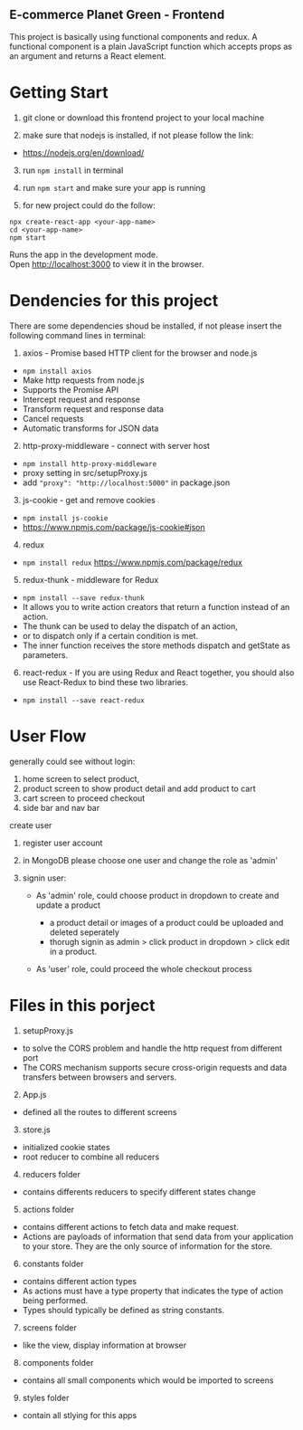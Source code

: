 ## E-commerce Planet Green - Frontend

This project is basically using functional components and redux.
A functional component is a plain JavaScript function which accepts props as an argument and returns a React element.

# Getting Start

1. git clone or download this frontend project to your local machine

2. make sure that nodejs is installed, if not please follow the link:

- https://nodejs.org/en/download/

3. run `npm install` in terminal

4. run `npm start` and make sure your app is running

5. for new project could do the follow:

```
npx create-react-app <your-app-name>
cd <your-app-name>
npm start

```

Runs the app in the development mode.<br />
Open [http://localhost:3000](http://localhost:3000) to view it in the browser.

# Dendencies for this project

There are some dependencies shoud be installed, if not please insert the following command lines in terminal:

1. axios - Promise based HTTP client for the browser and node.js

- `npm install axios`
- Make http requests from node.js
- Supports the Promise API
- Intercept request and response
- Transform request and response data
- Cancel requests
- Automatic transforms for JSON data

2. http-proxy-middleware - connect with server host

- `npm install http-proxy-middleware`
- proxy setting in src/setupProxy.js
- add `"proxy": "http://localhost:5000"` in package.json

3. js-cookie - get and remove cookies

- `npm install js-cookie`
- https://www.npmjs.com/package/js-cookie#json

4. redux

- `npm install redux`
  https://www.npmjs.com/package/redux

5. redux-thunk - middleware for Redux

- `npm install --save redux-thunk`
- It allows you to write action creators that return a function instead of an action.
- The thunk can be used to delay the dispatch of an action,
- or to dispatch only if a certain condition is met.
- The inner function receives the store methods dispatch and getState as parameters.

6. react-redux - If you are using Redux and React together, you should also use React-Redux to bind these two libraries.

- `npm install --save react-redux`

# User Flow

generally could see without login:

1. home screen to select product,
2. product screen to show product detail and add product to cart
3. cart screen to proceed checkout
4. side bar and nav bar

create user

1. register user account
2. in MongoDB please choose one user and change the role as 'admin'
3. signin user:

   - As 'admin' role, could choose product in dropdown to create and update a product

     - a product detail or images of a product could be uploaded and deleted seperately
     - thorugh signin as admin > click product in dropdown > click edit in a product.

   - As 'user' role, could proceed the whole checkout process

# Files in this porject

1. setupProxy.js

- to solve the CORS problem and handle the http request from different port
- The CORS mechanism supports secure cross-origin requests and data transfers between browsers and servers.

2. App.js

- defined all the routes to different screens

3. store.js

- initialized cookie states
- root reducer to combine all reducers

4. reducers folder

- contains differents reducers to specify different states change

5. actions folder

- contains different actions to fetch data and make request.
- Actions are payloads of information that send data from your application to your store. They are the only source of information for the store.

6. constants folder

- contains different action types
- As actions must have a type property that indicates the type of action being performed.
- Types should typically be defined as string constants.

7. screens folder

- like the view, display information at browser

8. components folder

- contains all small components which would be imported to screens

9. styles folder

- contain all stlying for this apps
